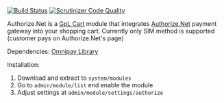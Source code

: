 [![Build Status](https://scrutinizer-ci.com/g/gplcart/authorize/badges/build.png?b=master)](https://scrutinizer-ci.com/g/gplcart/authorize/build-status/master) [![Scrutinizer Code Quality](https://scrutinizer-ci.com/g/gplcart/authorize/badges/quality-score.png?b=master)](https://scrutinizer-ci.com/g/gplcart/authorize/?branch=master)

Authorize.Net is a [GpL Cart](https://github.com/gplcart/gplcart) module that integrates [Authorize.Net](http://www.authorize.net) payment gateway into your shopping cart. Currently only SIM method is supported (customer pays on Authorize.Net's page)

Dependencies: [Omnipay Library](https://github.com/gplcart/omnipay_library)

Installation:

1. Download and extract to `system/modules`
2. Go to `admin/module/list` end enable the module
3. Adjust settings at `admin/module/settings/authorize`